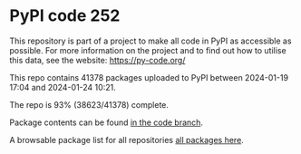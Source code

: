 # PyPI code 252

This repository is part of a project to make all code in PyPI as accessible as possible. For more information 
on the project and to find out how to utilise this data, see the website: https://py-code.org/

This repo contains 41378 packages uploaded to PyPI between 
2024-01-19 17:04 and 2024-01-24 10:21.

The repo is 93% (38623/41378) complete.

Package contents can be found [in the code branch](https://github.com/pypi-data/pypi-mirror-252/tree/code/packages).

A browsable package list for all repositories [all packages here](https://py-code.org/repositories/pypi-mirror-252).


